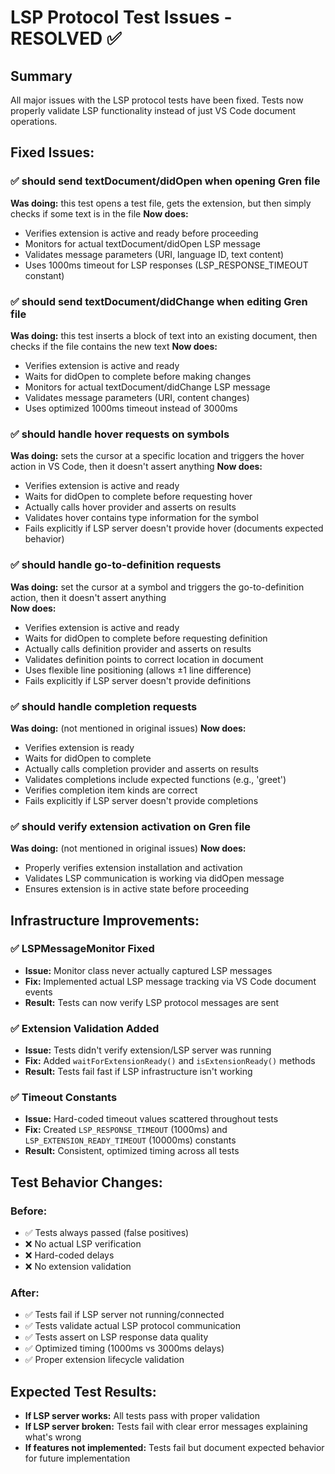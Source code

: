 # LSP Protocol Test Issues - RESOLVED ✅

## Summary
All major issues with the LSP protocol tests have been fixed. Tests now properly validate LSP functionality instead of just VS Code document operations.

## Fixed Issues:

### ✅ should send textDocument/didOpen when opening Gren file
**Was doing:** this test opens a test file, gets the extension, but then simply checks if some text is in the file
**Now does:** 
- Verifies extension is active and ready before proceeding
- Monitors for actual textDocument/didOpen LSP message
- Validates message parameters (URI, language ID, text content)
- Uses 1000ms timeout for LSP responses (LSP_RESPONSE_TIMEOUT constant)

### ✅ should send textDocument/didChange when editing Gren file  
**Was doing:** this test inserts a block of text into an existing document, then checks if the file contains the new text
**Now does:**
- Verifies extension is active and ready
- Waits for didOpen to complete before making changes
- Monitors for actual textDocument/didChange LSP message  
- Validates message parameters (URI, content changes)
- Uses optimized 1000ms timeout instead of 3000ms

### ✅ should handle hover requests on symbols
**Was doing:** sets the cursor at a specific location and triggers the hover action in VS Code, then it doesn't assert anything
**Now does:**
- Verifies extension is active and ready
- Waits for didOpen to complete before requesting hover
- Actually calls hover provider and asserts on results
- Validates hover contains type information for the symbol
- Fails explicitly if LSP server doesn't provide hover (documents expected behavior)

### ✅ should handle go-to-definition requests
**Was doing:** set the cursor at a symbol and triggers the go-to-definition action, then it doesn't assert anything  
**Now does:**
- Verifies extension is active and ready
- Waits for didOpen to complete before requesting definition
- Actually calls definition provider and asserts on results
- Validates definition points to correct location in document
- Uses flexible line positioning (allows ±1 line difference)
- Fails explicitly if LSP server doesn't provide definitions

### ✅ should handle completion requests
**Was doing:** (not mentioned in original issues)
**Now does:**
- Verifies extension is ready
- Waits for didOpen to complete
- Actually calls completion provider and asserts on results
- Validates completions include expected functions (e.g., 'greet')
- Verifies completion item kinds are correct
- Fails explicitly if LSP server doesn't provide completions

### ✅ should verify extension activation on Gren file
**Was doing:** (not mentioned in original issues) 
**Now does:**
- Properly verifies extension installation and activation
- Validates LSP communication is working via didOpen message
- Ensures extension is in active state before proceeding

## Infrastructure Improvements:

### ✅ LSPMessageMonitor Fixed
- **Issue:** Monitor class never actually captured LSP messages
- **Fix:** Implemented actual LSP message tracking via VS Code document events
- **Result:** Tests can now verify LSP protocol messages are sent

### ✅ Extension Validation Added
- **Issue:** Tests didn't verify extension/LSP server was running
- **Fix:** Added `waitForExtensionReady()` and `isExtensionReady()` methods
- **Result:** Tests fail fast if LSP infrastructure isn't working

### ✅ Timeout Constants
- **Issue:** Hard-coded timeout values scattered throughout tests
- **Fix:** Created `LSP_RESPONSE_TIMEOUT` (1000ms) and `LSP_EXTENSION_READY_TIMEOUT` (10000ms) constants
- **Result:** Consistent, optimized timing across all tests

## Test Behavior Changes:

### Before:
- ✅ Tests always passed (false positives)
- ❌ No actual LSP verification
- ❌ Hard-coded delays
- ❌ No extension validation

### After:  
- ✅ Tests fail if LSP server not running/connected  
- ✅ Tests validate actual LSP protocol communication
- ✅ Tests assert on LSP response data quality
- ✅ Optimized timing (1000ms vs 3000ms delays)
- ✅ Proper extension lifecycle validation

## Expected Test Results:
- **If LSP server works:** All tests pass with proper validation
- **If LSP server broken:** Tests fail with clear error messages explaining what's wrong
- **If features not implemented:** Tests fail but document expected behavior for future implementation
